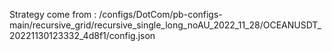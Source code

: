 Strategy come from : /configs/DotCom/pb-configs-main/recursive_grid/recursive_single_long_noAU_2022_11_28/OCEANUSDT_20221130123332_4d8f1/config.json